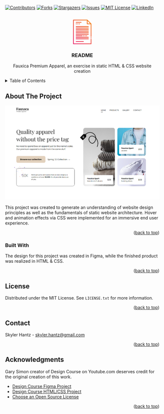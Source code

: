 <a name="readme-top"></a>

[![Contributors][contributors-shield]][contributors-url]
[![Forks][forks-shield]][forks-url]
[![Stargazers][stars-shield]][stars-url]
[![Issues][issues-shield]][issues-url]
[![MIT License][license-shield]][license-url]
[![LinkedIn][linkedin-shield]][linkedin-url]

<!-- PROJECT LOGO -->

<br />
<div align="center">
  
  <img src="images/ReadMElogo.png" alt="Logo" width="80" height="80">

  <h3 align="center">README</h3>

  <p align="center">
    Fauxica Premium Apparel, an exercise in static HTML & CSS website creation
    <br />
  </p>
</div>

<!-- TABLE OF CONTENTS -->

<details>
  <summary>Table of Contents</summary>
  <ol>
    <li>
      <a href="#about-the-project">About The Project</a>
      <ul>
        <li><a href="#built-with">Built With</a></li>
      </ul>
    </li>
    <li><a href="#license">License</a></li>
    <li><a href="#contact">Contact</a></li>
    <li><a href="#acknowledgments">Acknowledgments</a></li>
  </ol>
</details>

<!-- ABOUT THE PROJECT -->

## About The Project

![Fauxica Apparel][product-screenshot]

This project was created to generate an understanding of website design principles as well as the fundamentals of static website architecture. Hover and animation effects via CSS were implemented for an immersive end user experience.

<p align="right">(<a href="#readme-top">back to top</a>)</p>

### Built With

The design for this project was created in Figma, while the finished product was realized in HTML & CSS.

<p align="right">(<a href="#readme-top">back to top</a>)</p>

<!-- LICENSE -->

## License

Distributed under the MIT License. See `LICENSE.txt` for more information.

<p align="right">(<a href="#readme-top">back to top</a>)</p>

<!-- CONTACT -->

## Contact

Skyler Hantz - skyler.hantz@gmail.com

<p align="right">(<a href="#readme-top">back to top</a>)</p>

<!-- ACKNOWLEDGMENTS -->

## Acknowledgments

Gary Simon creator of Design Course on Youtube.com deserves credit for the original creation of this work.

- [Design Course Figma Project](https://www.youtube.com/watch?v=QwSN4n2sjR8)
- [Design Course HTML/CSS Project](https://www.youtube.com/watch?v=Kl3nOXQjVnQ)
- [Choose an Open Source License](https://choosealicense.com)

<p align="right">(<a href="#readme-top">back to top</a>)</p>

<!-- MARKDOWN LINKS & IMAGES -->

[contributors-shield]: https://img.shields.io/github/contributors/Balantzer/Fauxica.svg?style=for-the-badge
[contributors-url]: https://github.com/Balantzer/Fauxica/graphs/contributors
[forks-shield]: https://img.shields.io/github/forks/Balantzer/Fauxica.svg?style=for-the-badge
[forks-url]: https://github.com/Balantzer/Fauxica/network/members
[stars-shield]: https://img.shields.io/github/stars/Balantzer/Fauxica.svg?style=for-the-badge
[stars-url]: https://github.com/Balantzer/Fauxica/stargazers
[issues-shield]: https://img.shields.io/github/issues/Balantzer/Fauxica.svg?style=for-the-badge
[issues-url]: https://github.com/Balantzer/Fauxica/issues
[license-shield]: https://img.shields.io/github/license/Balantzer/Fauxica.svg?style=for-the-badge
[license-url]: https://github.com/Balantzer/Fauxica/blob/main/LICENSE.txt
[linkedin-shield]: https://img.shields.io/badge/-LinkedIn-black.svg?style=for-the-badge&logo=linkedin&colorB=555
[linkedin-url]: https://www.linkedin.com/in/skylerhantz
[product-screenshot]: images/screenshot.png
